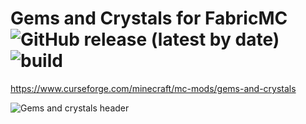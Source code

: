 # Gems and Crystals for FabricMC ![GitHub release (latest by date)](https://img.shields.io/github/v/release/Coliwogg/Gems-and-Crystals-Fabric?display_name=tag) ![build](https://github.com/Coliwogg/Gems-And-Crystals-Fabric/actions/workflows/build.yml/badge.svg)

<https://www.curseforge.com/minecraft/mc-mods/gems-and-crystals>

![Gems and crystals header](https://i.imgur.com/nT9uSDz.png)
